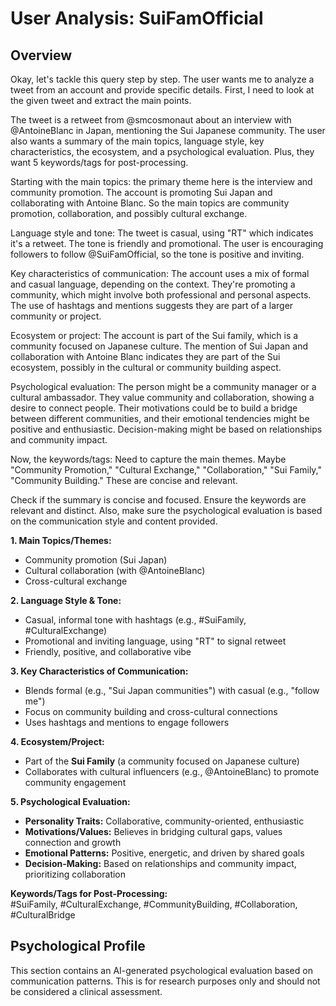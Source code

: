 # User Analysis: SuiFamOfficial

## Overview

<think>
Okay, let's tackle this query step by step. The user wants me to analyze a tweet from an account and provide specific details. First, I need to look at the given tweet and extract the main points.

The tweet is a retweet from @smcosmonaut about an interview with @AntoineBlanc in Japan, mentioning the Sui Japanese community. The user also wants a summary of the main topics, language style, key characteristics, the ecosystem, and a psychological evaluation. Plus, they want 5 keywords/tags for post-processing.

Starting with the main topics: the primary theme here is the interview and community promotion. The account is promoting Sui Japan and collaborating with Antoine Blanc. So the main topics are community promotion, collaboration, and possibly cultural exchange.

Language style and tone: The tweet is casual, using "RT" which indicates it's a retweet. The tone is friendly and promotional. The user is encouraging followers to follow @SuiFamOfficial, so the tone is positive and inviting.

Key characteristics of communication: The account uses a mix of formal and casual language, depending on the context. They're promoting a community, which might involve both professional and personal aspects. The use of hashtags and mentions suggests they are part of a larger community or project.

Ecosystem or project: The account is part of the Sui family, which is a community focused on Japanese culture. The mention of Sui Japan and collaboration with Antoine Blanc indicates they are part of the Sui ecosystem, possibly in the cultural or community building aspect.

Psychological evaluation: The person might be a community manager or a cultural ambassador. They value community and collaboration, showing a desire to connect people. Their motivations could be to build a bridge between different communities, and their emotional tendencies might be positive and enthusiastic. Decision-making might be based on relationships and community impact.

Now, the keywords/tags: Need to capture the main themes. Maybe "Community Promotion," "Cultural Exchange," "Collaboration," "Sui Family," "Community Building." These are concise and relevant.

Check if the summary is concise and focused. Ensure the keywords are relevant and distinct. Also, make sure the psychological evaluation is based on the communication style and content provided.
</think>

**1. Main Topics/Themes:**  
- Community promotion (Sui Japan)  
- Cultural collaboration (with @AntoineBlanc)  
- Cross-cultural exchange  

**2. Language Style & Tone:**  
- Casual, informal tone with hashtags (e.g., #SuiFamily, #CulturalExchange)  
- Promotional and inviting language, using "RT" to signal retweet  
- Friendly, positive, and collaborative vibe  

**3. Key Characteristics of Communication:**  
- Blends formal (e.g., "Sui Japan communities") with casual (e.g., "follow me")  
- Focus on community building and cross-cultural connections  
- Uses hashtags and mentions to engage followers  

**4. Ecosystem/Project:**  
- Part of the **Sui Family** (a community focused on Japanese culture)  
- Collaborates with cultural influencers (e.g., @AntoineBlanc) to promote community engagement  

**5. Psychological Evaluation:**  
- **Personality Traits:** Collaborative, community-oriented, enthusiastic  
- **Motivations/Values:** Believes in bridging cultural gaps, values connection and growth  
- **Emotional Patterns:** Positive, energetic, and driven by shared goals  
- **Decision-Making:** Based on relationships and community impact, prioritizing collaboration  

**Keywords/Tags for Post-Processing:**  
#SuiFamily, #CulturalExchange, #CommunityBuilding, #Collaboration, #CulturalBridge

## Psychological Profile

This section contains an AI-generated psychological evaluation based on communication patterns. This is for research purposes only and should not be considered a clinical assessment.